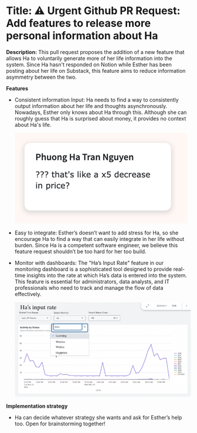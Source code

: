 # **Title:** ⚠️ Urgent Github PR Request: Add features to release more personal information about Ha 

**Description:** This pull request proposes the addition of a new feature that allows Ha to voluntarily generate more of her life information into the system. Since Ha hasn't responded on Notion while Esther has been posting about her life on Substack, this feature aims to reduce information asymmetry between the two.

**Features**

- Consistent information Input: Ha needs to find a way to consistently output information about her life and thoughts asynchronously. Nowadays, Esther only knows about Ha through this. Although she can roughly guess that Ha is surprised about money, it provides no context about Ha's life.
    
    ![Screenshot 2024-01-08 at 9.57.17 PM.png](images/price.png)
    
- Easy to integrate: Esther’s doesn’t want to add stress for Ha, so she encourage Ha to find a way that can easily integrate in her life without burden. Since Ha is a competent software engineer, we believe this feature request shouldn’t be too hard for her too build.
- Monitor with dashboards: The "Ha’s Input Rate" feature in our monitoring dashboard is a sophisticated tool designed to provide real-time insights into the rate at which Ha’s data is entered into the system. This feature is essential for administrators, data analysts, and IT professionals who need to track and manage the flow of data effectively.
    
    ![input_rate.png](images/input_rate.png)
    

**Implementation strategy**

- Ha can decide whatever strategy she wants and ask for Esther’s help too. Open for brainstorming together!